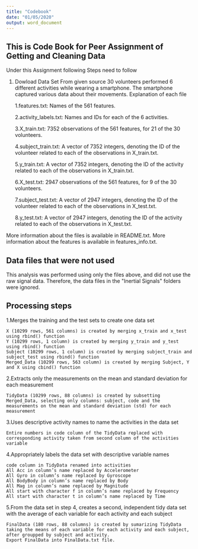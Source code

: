```yaml
---
title: "Codebook"
date: "01/05/2020"
output: word_document
---
```

## This is Code Book for Peer Assignment of Getting and Cleaning Data 

Under this Assignment following Steps need to follow
1. Dowload Data Set From given source 
 30 volunteers performed 6 different activities while wearing a smartphone. The smartphone captured various data about their movements.
Explanation of each file

    1.features.txt: Names of the 561 features.

    2.activity_labels.txt: Names and IDs for each of the 6 activities.

    3.X_train.txt: 7352 observations of the 561 features, for 21 of the 30 volunteers.

    4.subject_train.txt: A vector of 7352 integers, denoting the ID of the volunteer related to each of the observations in X_train.txt.

    5.y_train.txt: A vector of 7352 integers, denoting the ID of the activity related to each of the observations in X_train.txt.

    6.X_test.txt: 2947 observations of the 561 features, for 9 of the 30 volunteers.

    7.subject_test.txt: A vector of 2947 integers, denoting the ID of the volunteer related to each of the observations in X_test.txt.

    8.y_test.txt: A vector of 2947 integers, denoting the ID of the activity related to each of the observations in X_test.txt.

More information about the files is available in README.txt. More information about the features is available in features_info.txt.
## Data files that were not used
This analysis was performed using only the files above, and did not use the raw signal data. Therefore, the data files in the "Inertial Signals" folders were ignored.
## Processing steps
      
  1.Merges the training and the test sets to create one data set

    X (10299 rows, 561 columns) is created by merging x_train and x_test using rbind() function
    Y (10299 rows, 1 column) is created by merging y_train and y_test using rbind() function
    Subject (10299 rows, 1 column) is created by merging subject_train and subject_test using rbind() function
    Merged_Data (10299 rows, 563 column) is created by merging Subject, Y and X using cbind() function


2.Extracts only the measurements on the mean and standard deviation for each measurement

    TidyData (10299 rows, 88 columns) is created by subsetting Merged_Data, selecting only columns: subject, code and the measurements on the mean and standard deviation (std) for each measurement

3.Uses descriptive activity names to name the activities in the data set

    Entire numbers in code column of the TidyData replaced with corresponding activity taken from second column of the activities variable

4.Appropriately labels the data set with descriptive variable names

    code column in TidyData renamed into activities
    All Acc in column’s name replaced by Accelerometer
    All Gyro in column’s name replaced by Gyroscope
    All BodyBody in column’s name replaced by Body
    All Mag in column’s name replaced by Magnitude
    All start with character f in column’s name replaced by Frequency
    All start with character t in column’s name replaced by Time

5.From the data set in step 4, creates a second, independent tidy data set with the average of each variable for each activity and each subject

    FinalData (180 rows, 88 columns) is created by sumarizing TidyData taking the means of each variable for each activity and each subject, after groupped by subject and activity.
    Export FinalData into FinalData.txt file.

   